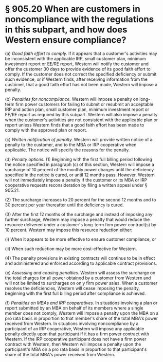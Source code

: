 # § 905.20   When are customers in noncompliance with the regulations in this subpart, and how does Western ensure compliance?

(a) *Good faith effort to comply.* If it appears that a customer's activities may be inconsistent with the applicable IRP, small customer plan, minimum investment report or EE/RE report, Western will notify the customer and offer the customer 30 days to provide evidence of its good faith effort to comply. If the customer does not correct the specified deficiency or submit such evidence, or if Western finds, after receiving information from the customer, that a good faith effort has not been made, Western will impose a penalty. 


(b) *Penalties for noncompliance.* Western will impose a penalty on long-term firm power customers for failing to submit or resubmit an acceptable IRP and action plan, small customer plan, minimum investment report or EE/RE report as required by this subpart. Western will also impose a penalty when the customer's activities are not consistent with the applicable plan or report unless Western finds that a good faith effort has been made to comply with the approved plan or report. 


(c) *Written notification of penalty.* Western will provide written notice of a penalty to the customer, and to the MBA or IRP cooperative when applicable. The notice will specify the reasons for the penalty. 


(d) *Penalty options.* (1) Beginning with the first full billing period following the notice specified in paragraph (c) of this section, Western will impose a surcharge of 10 percent of the monthly power charges until the deficiency specified in the notice is cured, or until 12 months pass. However, Western will not immediately impose a penalty if the customer or its MBA or IRP cooperative requests reconsideration by filing a written appeal under § 905.21. 


(2) The surcharge increases to 20 percent for the second 12 months and to 30 percent per year thereafter until the deficiency is cured. 


(3) After the first 12 months of the surcharge and instead of imposing any further surcharge, Western may impose a penalty that would reduce the resource delivered under a customer's long-term firm power contract(s) by 10 percent. Western may impose this resource reduction either: 


(i) When it appears to be more effective to ensure customer compliance, or


(ii) When such reduction may be more cost-effective for Western. 


(4) The penalty provisions in existing contracts will continue to be in effect and administered and enforced according to applicable contract provisions. 


(e) *Assessing and ceasing penalties.* Western will assess the surcharge on the total charges for all power obtained by a customer from Western and will not be limited to surcharges on only firm power sales. When a customer resolves the deficiencies, Western will cease imposing the penalty, beginning with the first full billing period after compliance is achieved. 


(f) *Penalties on MBAs and IRP cooperatives.* In situations involving a plan or report submitted by an MBA on behalf of its members where a single member does not comply, Western will impose a penalty upon the MBA on a pro rata basis in proportion to that member's share of the total MBA's power received from Western. In situations involving noncompliance by a participant of an IRP cooperative, Western will impose any applicable penalty directly upon that participant if it has a firm power contract with Western. If the IRP cooperative participant does not have a firm power contract with Western, then Western will impose a penalty upon the participant's MBA on a pro rata basis in proportion to that participant's share of the total MBA's power received from Western.





